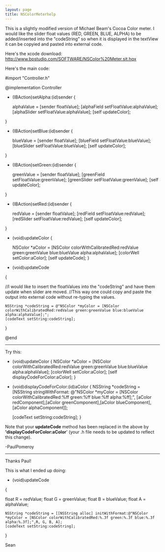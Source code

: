 ```yaml
---
layout: page
title: NSColorMeterhelp
---
```


This is a slightly modified version of Michael Beam's Cocoa Color meter.  I would like the slider float values (RED, GREEN, BLUE, ALPHA) to be added/inserted into the "codeString" so when it is displayed in the textView it can be copyied and pasted into external code.

Here's the xcode download: http://www.bpstudio.com/SOFTWARE/NSColor%20Meter.sit.hqx

Here's the main code:

    
#import "Controller.h"

@implementation Controller

- (IBAction)setAlpha:(id)sender
{

    alphaValue = [sender floatValue];
   [alphaField setFloatValue:alphaValue];
   [alphaSlider setFloatValue:alphaValue];
   [self updateColor];
	
	
}

- (IBAction)setBlue:(id)sender
{

    blueValue = [sender floatValue];
   [blueField setFloatValue:blueValue];
   [blueSlider setFloatValue:blueValue];
   [self updateColor];
	
	
}

- (IBAction)setGreen:(id)sender
{

	greenValue = [sender floatValue];
	[greenField setFloatValue:greenValue];
        [greenSlider setFloatValue:greenValue];
	[self updateColor];
	
}

- (IBAction)setRed:(id)sender
{

	redValue = [sender floatValue];
	[redField setFloatValue:redValue];
        [redSlider setFloatValue:redValue];
	[self updateColor];

}

- (void)updateColor
{

    NSColor *aColor = [NSColor colorWithCalibratedRed:redValue green:greenValue blue:blueValue alpha:alphaValue];
	[colorWell setColor:aColor];
    [self updateCode];
}

- (void)updateCode

{

//I would like to insert the floatValues into the "codeString" and have them update when slider are moved.
//This way one could copy and paste the output into external code without re-typing the values.

    NSString *codeString = @"NSColor *myColor = [NSColor colorWithCalibratedRed:redValue green:greenValue blue:blueValue alpha:alphaValue];";
    [codeText setString:codeString];
	
}

@end


----

Try this:

    
- (void)updateColor
{
  NSColor *aColor = [NSColor colorWithCalibratedRed:redValue 
                     green:greenValue 
                     blue:blueValue 
                     alpha:alphaValue];
  [colorWell setColor:aColor];
  [self displayCodeForColor:aColor];
}

- (void)displayCodeForColor:(id)aColor 
{
  NSString *codeString = [NSString stringWithFormat:
    @"NSColor *myColor = [NSColor colorWithCalibratedRed:%ff green:%ff blue:%ff alpha:%ff];",
    [aColor redComponent],[aColor greenComponent],[aColor blueComponent],[aColor alphaComponent]];

  [codeText setString:codeString];
}


Note that your **updateCode** method has been replaced in the above by **'displayCodeForColor:aColor**' (your .h file needs to be updated to reflect this change). 

-PaulPomeroy

----

Thanks Paul!

This is what I ended up doing:

    

- (void)updateCode

{

float R = redValue;
float G = greenValue;
float B = blueValue;
float A = alphaValue;


    NSString *codeString = [[NSString alloc] initWithFormat:@"NSColor *myColor = [NSColor colorWithCalibratedRed:%.3f green:%.3f blue:%.3f alpha:%.3f];",R, G, B, A];
    [codeText setString:codeString];

}



Sean

